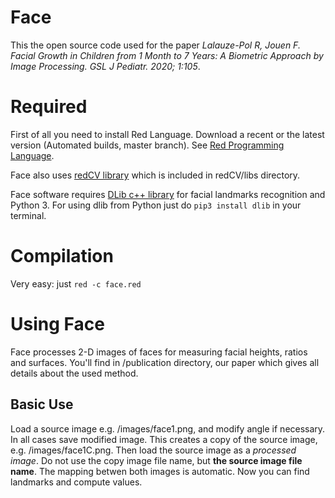 # Face

This the open source code used for the paper *Lalauze-Pol R, Jouen F. Facial Growth in Children from 1 Month to 7 Years: A Biometric Approach by Image Processing. GSL J Pediatr. 2020; 1:105*.


# Required
First of all you need to install Red Language. Download a recent or the latest version (Automated builds, master branch). See
[Red Programming Language](http://www.red-lang.org).

Face also uses [redCV library](https://github.com/ldci/redCV) which is included in redCV/libs directory.

Face software requires [DLib c++ library](http://dlib.net) for facial landmarks recognition and  Python 3. For using dlib from Python just do `pip3 install dlib` in your terminal.

# Compilation
Very easy: just `red -c face.red`


# Using Face
Face processes 2-D images of faces for measuring facial heights, ratios and surfaces. You'll find in /publication  directory, our paper which gives all details about the used method.

## Basic Use

Load a source image e.g. /images/face1.png, and modify angle if necessary. In all cases save modified image. This creates a copy of the source image, e.g. /images/face1C.png. Then load the source image as a *processed image*. Do not use the copy image file name, but **the source image file name**. The mapping betwen both images is automatic. Now you can find landmarks and compute values.


